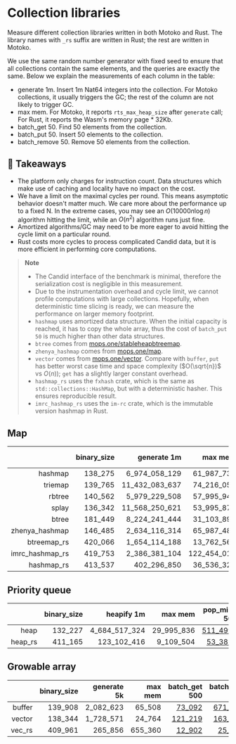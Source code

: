 # Collection libraries

Measure different collection libraries written in both Motoko and Rust. 
The library names with `_rs` suffix are written in Rust; the rest are written in Motoko.

We use the same random number generator with fixed seed to ensure that all collections contain
the same elements, and the queries are exactly the same. Below we explain the measurements of each column in the table:

* generate 1m. Insert 1m Nat64 integers into the collection. For Motoko collections, it usually triggers the GC; the rest of the column are not likely to trigger GC.
* max mem. For Motoko, it reports `rts_max_heap_size` after `generate` call; For Rust, it reports the Wasm's memory page * 32Kb.
* batch_get 50. Find 50 elements from the collection.
* batch_put 50. Insert 50 elements to the collection.
* batch_remove 50. Remove 50 elements from the collection.

## **💎 Takeaways**

* The platform only charges for instruction count. Data structures which make use of caching and locality have no impact on the cost.
* We have a limit on the maximal cycles per round. This means asymptotic behavior doesn't matter much. We care more about the performance up to a fixed N. In the extreme cases, you may see an $O(10000 n\log n)$ algorithm hitting the limit, while an $O(n^2)$ algorithm runs just fine.
* Amortized algorithms/GC may need to be more eager to avoid hitting the cycle limit on a particular round.
* Rust costs more cycles to process complicated Candid data, but it is more efficient in performing core computations.

> **Note**
>
> * The Candid interface of the benchmark is minimal, therefore the serialization cost is negligible in this measurement.
> * Due to the instrumentation overhead and cycle limit, we cannot profile computations with large collections. Hopefully, when deterministic time slicing is ready, we can measure the performance on larger memory footprint.
> * `hashmap` uses amortized data structure. When the initial capacity is reached, it has to copy the whole array, thus the cost of `batch_put 50` is much higher than other data structures.
> * `btree` comes from [mops.one/stableheapbtreemap](https://mops.one/stableheapbtreemap).
> * `zhenya_hashmap` comes from [mops.one/map](https://mops.one/map).
> * `vector` comes from [mops.one/vector](https://mops.one/vector). Compare with `buffer`, `put` has better worst case time and space complexity ($O(\sqrt{n})$ vs $O(n)$); `get` has a slightly larger constant overhead.
> * `hashmap_rs` uses the `fxhash` crate, which is the same as `std::collections::HashMap`, but with a deterministic hasher. This ensures reproducible result.
> * `imrc_hashmap_rs` uses the `im-rc` crate, which is the immutable version hashmap in Rust.


## Map

| |binary_size|generate 1m|max mem|batch_get 50|batch_put 50|batch_remove 50|
|--:|--:|--:|--:|--:|--:|--:|
|hashmap|138_275|6_974_058_129|61_987_732|[288_202](hashmap_get.svg)|[5_527_868_856](hashmap_put.svg)|[309_728](hashmap_remove.svg)|
|triemap|139_765|11_432_083_637|74_216_052|[222_825](triemap_get.svg)|[547_701](triemap_put.svg)|[539_052](triemap_remove.svg)|
|rbtree|140_562|5_979_229_508|57_995_940|[88_905](rbtree_get.svg)|[268_573](rbtree_put.svg)|[278_352](rbtree_remove.svg)|
|splay|136_342|11_568_250_621|53_995_876|[551_926](splay_get.svg)|[581_651](splay_put.svg)|[810_220](splay_remove.svg)|
|btree|181_449|8_224_241_444|31_103_892|[277_542](btree_get.svg)|[384_171](btree_put.svg)|[429_041](btree_remove.svg)|
|zhenya_hashmap|146_485|2_634_116_314|65_987_480|[65_396](zhenya_hashmap_get.svg)|[80_204](zhenya_hashmap_put.svg)|[94_825](zhenya_hashmap_remove.svg)|
|btreemap_rs|420_066|1_654_114_188|13_762_560|[66_890](btreemap_rs_get.svg)|[112_562](btreemap_rs_put.svg)|[81_308](btreemap_rs_remove.svg)|
|imrc_hashmap_rs|419_753|2_386_381_104|122_454_016|[32_903](imrc_hashmap_rs_get.svg)|[162_822](imrc_hashmap_rs_put.svg)|[98_526](imrc_hashmap_rs_remove.svg)|
|hashmap_rs|413_537|402_296_850|36_536_320|[16_697](hashmap_rs_get.svg)|[21_601](hashmap_rs_put.svg)|[20_052](hashmap_rs_remove.svg)|

## Priority queue

| |binary_size|heapify 1m|max mem|pop_min 50|put 50|
|--:|--:|--:|--:|--:|--:|
|heap|132_227|4_684_517_324|29_995_836|[511_499](heap_get.svg)|[186_465](heap_put.svg)|[487_206](heap_remove.svg)|
|heap_rs|411_165|123_102_416|9_109_504|[53_382](heap_rs_get.svg)|[18_202](heap_rs_put.svg)|[53_607](heap_rs_remove.svg)|

## Growable array

| |binary_size|generate 5k|max mem|batch_get 500|batch_put 500|batch_remove 500|
|--:|--:|--:|--:|--:|--:|--:|
|buffer|139_908|2_082_623|65_508|[73_092](buffer_get.svg)|[671_517](buffer_put.svg)|[127_592](buffer_remove.svg)|
|vector|138_344|1_728_571|24_764|[121_219](vector_get.svg)|[163_947](vector_put.svg)|[161_609](vector_remove.svg)|
|vec_rs|409_961|265_856|655_360|[12_902](vec_rs_get.svg)|[25_331](vec_rs_put.svg)|[21_215](vec_rs_remove.svg)|

